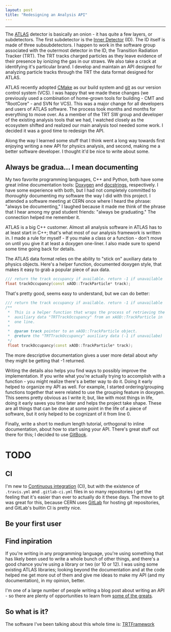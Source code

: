 ```yaml
---
layout: post
title: "Redesigning an Analysis API"
---
```


------

The [ATLAS](https://atlas.cern) detector is basically an onion - it
has quite a few layers, or subdetectors. The first subdetector is the
[Inner Detector](https://atlas.cern/discover/detector/inner-detector)
(ID). The ID itself is made of three subsubdetectors. I happen to work
in the software group associated with the outermost detector in the
ID, the Transition Radiation Tracker (TRT). The TRT tracks charged
particles as they leave evidence of their presence by ionizing the gas
in our straws. We also take a crack at identifying it's particular
brand. I develop and maintain an API designed for analyzing particle
tracks through the TRT the data format designed for ATLAS.

ATLAS recently adopted [CMake](https://cmake.org/) as our build system
and [git](https://git-scm.com/) as our version control system (VCS). I
was happy that we made these changes (we previously used a combination
of home-grown tools for building - CMT and "RootCore" - and SVN for
VCS). This was a major change for all developers and users of ATLAS
software. The process took months and months for everything to move
over. As a member of the TRT SW group and developer of the existing
analysis tools that we had, I watched closely as the ecosystem shifted
and realized our main analysis tool needed some work. I decided it was
a good time to redesign the API.

Along the way I learned some stuff that I think went a long way
towards first enjoying writing a new API for physics analysis, and
second, making me a better software developer. I thought it'd be nice
to write about some.

## Always be gradua... I mean documenting

My two favorite programming languages, C++ and Python, both have some
great inline documentation tools:
[Doxygen](http://www.stack.nl/~dimitri/doxygen/) and
[docstrings](https://www.python.org/dev/peps/pep-0257/), respectively.
I have some experience with both, but I had not completely committed
to _thoroughly_ documenting my software the way I did with this
project. I attended a software meeting at CERN once where I heard the
phrase: "always be documenting," I laughed because it made me think of
the phrase that I hear among my grad student friends: "always be
graduating." The connection helped me remember it.

ATLAS is a big C++ customer. Almost all analysis software in ATLAS has
to at least start in C++; that's what most of our analysis framework
is written in. I made a rule for myself - If you make a class or a
function - don't move on until you give it at least a doxygen
one-liner. I also made sure to spend some time going back for details.

The ATLAS data format relies on the ability to "stick on" auxiliary
data to physics objects. Here's a helper function, documented doxygen
style, that makes it easy to grab a popular piece of aux data.

```cpp
/// return the track occupancy if available. return -1 if unavailable
float trackOccupancy(const xAOD::TrackParticle* track);
```

That's pretty good, seems easy to understand, but we can do better:

```cpp
/// return the track occupancy if available. return -1 if unavailable
/**
 *  This is a helper function that wraps the process of retrieving the
 *  auxiliary data "TRTTrackOccupancy" from an xAOD::TrackParticle in
 *  one line.
 *
 *  @param track pointer to an xAOD::TrackParticle object.
 *  @return the "TRTTrackOccupancy" auxiliary data (-1 if unavailabe)
 */
 float trackOccupancy(const xAOD::TrackParticle* track);
 ```
 
 The more descriptive documentation gives a user more detail about
 _why_ they might be getting that -1 returned.

Writing the details also helps you find ways to possibly improve the
implementation. If you write what you're actually trying to accomplish
with a function - you might realize there's a better way to do
it. Doing it early helped to organize my API as well. For example, I
started ordering/grouping functions together that were related to use
the grouping feature in doxygen. This seems pretty obvious as I write
it; but, like with most things in life, doing it early saves you time
later and helps the project take shape. These are all things that can
be done at some point in the life of a piece of software, but it only
helped to be cognizant of it from line 0.

Finally, write a short to medium length tutorial, orthogonal to inline
documentation, about how to start using your API. There's great stuff
out there for this; I decided to use
[GitBook](https://www.gitbook.com/).

# TODO

## CI

I'm new to [Continuous
integration](https://en.wikipedia.org/wiki/Continuous_integration)
(CI), but with the existence of `.travis.yml` and `.gitlab-ci.yml`
files in so many repositories I get the feeling that it's easier than
ever to actually do it these days. The move to git was great for this,
because CERN uses [GitLab](https://gitlab.com/) for hosting git
repositories, and GitLab's builtin CI is pretty nice.

## Be your first user

## Find inpiration

If you're writing in any programming language, you're using something
that has likely been used to write a whole bunch of other things, and
there's a good chance you're using a library or two (or 10 or 12). I
was using some existing ATLAS libraries; looking beyond the
documentation and at the code helped me get more out of them and give
me ideas to make my API (and my documentation), in my opinion, better.

I'm one of a large number of people writing a blog post about writing
an API - so there are plenty of opportunities to learn from [some of
the
greats](https://blog.keras.io/user-experience-design-for-apis.html).

## So what is it?

The software I've been talking about this whole time is:
[TRTFramework](https://gitlab.cern.ch/atlas-trt-software/TRTFramework)

